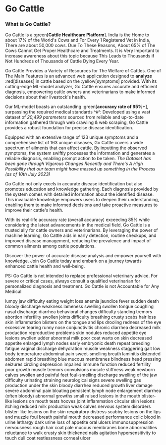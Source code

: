 # Go Cattle

### What is Go Cattle?
Go Cattle is a :green[**Cattle Healthcare Platform**]. India is the Home to about 17% of the World's Cows and For Every 1 Registered Vet in India, There are about 50,000 cows. Due To These Reasons, About 65% of The Cows Cannot Get Proper Healthcare and Treatments. It is Very Important to increase awareness about this topic because This Leads to Thousands if Not Hundreds of Thousands of Cattle Dying Every Year.

Go Cattle Provides a Variety of Resources for The Welfare of Cattles. One of The Main Features is an advanced web application designed to **analyze** :red[diseases] in cattle based on the :yellow[symptoms] provided. With its cutting-edge ML-model analyzer, Go Cattle ensures accurate and efficient diagnosis, empowering cattle owners and veterinarians to make informed decisions about their livestock's health.

Our ML-model boasts an outstanding :green[**accuracy rate of 95%+**], surpassing the required medical standards ^#^. Developed using a vast dataset of *20,499 parameters* sourced from reliable and up-to-date information gathered through web crawling & web scraping, Go Cattle provides a robust foundation for precise disease identification.

Equipped with an extensive range of 123 unique symptoms and a comprehensive list of 163 unique diseases, Go Cattle covers a wide spectrum of ailments that can affect cattle. By inputting the observed symptoms, the system swiftly processes the information and generates a reliable diagnosis, enabling prompt action to be taken. *The Dataset has been gone through Vigorous Changes Recently and There's A High Possibility that our team might have messed up something in the Process (as of 10th July 2023)*

Go Cattle not only excels in accurate disease identification but also promotes education and knowledge gathering. Each diagnosis provided by the system comes with detailed information about the identified disease. This invaluable knowledge empowers users to deepen their understanding, enabling them to make informed decisions and take proactive measures to improve their cattle's health.

With its real-life accuracy rate (overall accuracy) exceeding 85% while considering the latest advancements in the medical field, Go Cattle is a trusted ally for cattle owners and veterinarians. By leveraging the power of machine learning, Go Cattle aids in early detection, routine checkups, and improved disease management, reducing the prevalence and impact of common ailments among cattle populations.

Discover the power of accurate disease analysis and empower yourself with knowledge. Join Go Cattle today and embark on a journey towards enhanced cattle health and well-being.

PS: Go Cattle is not intended to replace professional veterinary advice. For severe or critical cases, always consult a qualified veterinarian for personalized diagnosis and treatment. Go Cattle is not Accountable for Any Medical



lumpy jaw	difficulty eating	weight loss	anemia	jaundice	fever	sudden death	bloody discharge	weakness	lameness	swelling	swollen tongue	coughing	nasal discharge	diarrhea	behavioral changes	difficulty standing	tremors	abortion	infertility	swollen joints	difficulty breathing	crusty scabs	hair loss	skin inflammation	blisters on the tongue and lips	drooling	redness of the eye	excessive tearing	runny nose	conjunctivitis	chronic diarrhea	decreased milk production	reproductive problems	skin nodules	reduced appetite	eye lesions	swollen udder	abnormal milk	poor coat	warts on skin	decreased appetite	enlarged lymph nodes	early embryonic death	repeat breeding	fatigue	vaginal discharge	dehydration	muscle weakness	staggering gait	low body temperature	abdominal pain	sweet-smelling breath	laminitis	distended abdomen	rapid breathing	blue mucous membranes	blindness	head pressing	seizures	circling	depression	impaired immune function	reduced fertility	poor growth	muscle tremors	convulsions	muscle stiffness	weak newborn calves	swollen and painful feet	foul-smelling discharge	swelling of the jaw	difficulty urinating	straining	neurological signs	severe swelling	gas production under the skin	bloody diarrhea	reduced growth	liver damage	severe abdominal pain	bloating	persistent lymph node enlargement	diarrhea (often bloody)	abnormal growths	small raised lesions in the mouth	blister-like lesions on mouth	teats	hooves	joint inflammation	circular skin lesions	itching	reduced milk production	weak calves	nervous system disorders	blister-like lesions on the skin	respiratory distress	scabby lesions on the lips and muzzle	foul breath	painful mouth	decreased performance	colic	blood in urine	lethargy	dark urine	loss of appetite	oral ulcers	immunosuppression	nervousness	rough hair coat	pale mucous membranes	bone abnormalities	reluctance to walk	crusty skin	thickened nails	agitation	hypersensitivity to touch	dull coat	restlessness	corneal ulcer

